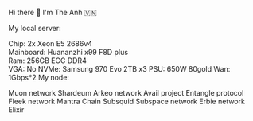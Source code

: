  Hi there 👋 I'm The Anh 🇻🇳      
                                                             
My local server:                          
             
Chip: 2x Xeon E5 2686v4   
Mainboard: Huananzhi x99 F8D plus      
Ram: 256GB ECC DDR4  
VGA: No
NVMe: Samsung 970 Evo 2TB x3
PSU: 650W 80gold
Wan: 1Gbps*2
My node:

Muon network
Shardeum
Arkeo network
Avail project
Entangle protocol
Fleek network
Mantra Chain
Subsquid
Subspace network
Erbie network
Elixir



